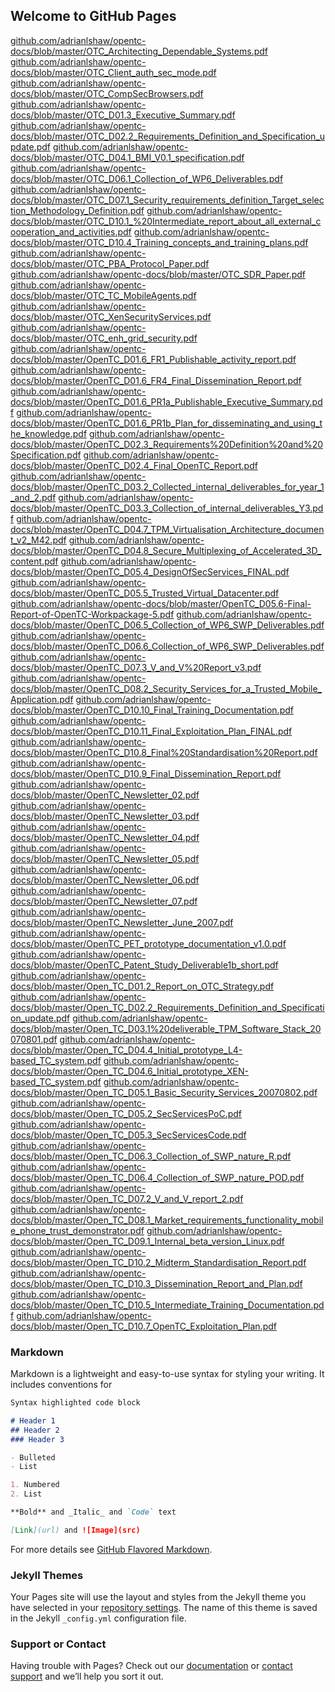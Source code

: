 ## Welcome to GitHub Pages

[github.com/adrianlshaw/opentc-docs/blob/master/OTC_Architecting_Dependable_Systems.pdf]() 
[github.com/adrianlshaw/opentc-docs/blob/master/OTC_Client_auth_sec_mode.pdf]() 
[github.com/adrianlshaw/opentc-docs/blob/master/OTC_CompSecBrowsers.pdf]() 
[github.com/adrianlshaw/opentc-docs/blob/master/OTC_D01.3_Executive_Summary.pdf]() 
[github.com/adrianlshaw/opentc-docs/blob/master/OTC_D02.2_Requirements_Definition_and_Specification_update.pdf]() 
[github.com/adrianlshaw/opentc-docs/blob/master/OTC_D04.1_BMI_V0.1_specification.pdf]() 
[github.com/adrianlshaw/opentc-docs/blob/master/OTC_D06.1_Collection_of_WP6_Deliverables.pdf]() 
[github.com/adrianlshaw/opentc-docs/blob/master/OTC_D07.1_Security_requirements_definition_Target_selection_Methodology_Definition.pdf]() 
[github.com/adrianlshaw/opentc-docs/blob/master/OTC_D10.1_%20Intermediate_report_about_all_external_cooperation_and_activities.pdf]() 
[github.com/adrianlshaw/opentc-docs/blob/master/OTC_D10.4_Training_concepts_and_training_plans.pdf]() 
[github.com/adrianlshaw/opentc-docs/blob/master/OTC_PBA_Protocol_Paper.pdf]() 
[github.com/adrianlshaw/opentc-docs/blob/master/OTC_SDR_Paper.pdf]() 
[github.com/adrianlshaw/opentc-docs/blob/master/OTC_TC_MobileAgents.pdf]() 
[github.com/adrianlshaw/opentc-docs/blob/master/OTC_XenSecurityServices.pdf]() 
[github.com/adrianlshaw/opentc-docs/blob/master/OTC_enh_grid_security.pdf]() 
[github.com/adrianlshaw/opentc-docs/blob/master/OpenTC_D01.6_FR1_Publishable_activity_report.pdf]() 
[github.com/adrianlshaw/opentc-docs/blob/master/OpenTC_D01.6_FR4_Final_Dissemination_Report.pdf]() 
[github.com/adrianlshaw/opentc-docs/blob/master/OpenTC_D01.6_PR1a_Publishable_Executive_Summary.pdf]() 
[github.com/adrianlshaw/opentc-docs/blob/master/OpenTC_D01.6_PR1b_Plan_for_disseminating_and_using_the_knowledge.pdf]() 
[github.com/adrianlshaw/opentc-docs/blob/master/OpenTC_D02.3_Requirements%20Definition%20and%20Specification.pdf]() 
[github.com/adrianlshaw/opentc-docs/blob/master/OpenTC_D02.4_Final_OpenTC_Report.pdf]() 
[github.com/adrianlshaw/opentc-docs/blob/master/OpenTC_D03.2_Collected_internal_deliverables_for_year_1_and_2.pdf]() 
[github.com/adrianlshaw/opentc-docs/blob/master/OpenTC_D03.3_Collection_of_internal_deliverables_Y3.pdf]() 
[github.com/adrianlshaw/opentc-docs/blob/master/OpenTC_D04.7_TPM_Virtualisation_Architecture_document_v2_M42.pdf]() 
[github.com/adrianlshaw/opentc-docs/blob/master/OpenTC_D04.8_Secure_Multiplexing_of_Accelerated_3D_content.pdf]() 
[github.com/adrianlshaw/opentc-docs/blob/master/OpenTC_D05.4_DesignOfSecServices_FINAL.pdf]() 
[github.com/adrianlshaw/opentc-docs/blob/master/OpenTC_D05.5_Trusted_Virtual_Datacenter.pdf]() 
[github.com/adrianlshaw/opentc-docs/blob/master/OpenTC_D05.6-Final-Report-of-OpenTC-Workpackage-5.pdf]() 
[github.com/adrianlshaw/opentc-docs/blob/master/OpenTC_D06.5_Collection_of_WP6_SWP_Deliverables.pdf]() 
[github.com/adrianlshaw/opentc-docs/blob/master/OpenTC_D06.6_Collection_of_WP6_SWP_Deliverables.pdf]() 
[github.com/adrianlshaw/opentc-docs/blob/master/OpenTC_D07.3_V_and_V%20Report_v3.pdf]() 
[github.com/adrianlshaw/opentc-docs/blob/master/OpenTC_D08.2_Security_Services_for_a_Trusted_Mobile_Application.pdf]() 
[github.com/adrianlshaw/opentc-docs/blob/master/OpenTC_D10.10_Final_Training_Documentation.pdf]() 
[github.com/adrianlshaw/opentc-docs/blob/master/OpenTC_D10.11_Final_Exploitation_Plan_FINAL.pdf]() 
[github.com/adrianlshaw/opentc-docs/blob/master/OpenTC_D10.8_Final%20Standardisation%20Report.pdf]() 
[github.com/adrianlshaw/opentc-docs/blob/master/OpenTC_D10.9_Final_Dissemination_Report.pdf]() 
[github.com/adrianlshaw/opentc-docs/blob/master/OpenTC_Newsletter_02.pdf]() 
[github.com/adrianlshaw/opentc-docs/blob/master/OpenTC_Newsletter_03.pdf]() 
[github.com/adrianlshaw/opentc-docs/blob/master/OpenTC_Newsletter_04.pdf]() 
[github.com/adrianlshaw/opentc-docs/blob/master/OpenTC_Newsletter_05.pdf]() 
[github.com/adrianlshaw/opentc-docs/blob/master/OpenTC_Newsletter_06.pdf]() 
[github.com/adrianlshaw/opentc-docs/blob/master/OpenTC_Newsletter_07.pdf]() 
[github.com/adrianlshaw/opentc-docs/blob/master/OpenTC_Newsletter_June_2007.pdf]() 
[github.com/adrianlshaw/opentc-docs/blob/master/OpenTC_PET_prototype_documentation_v1.0.pdf]() 
[github.com/adrianlshaw/opentc-docs/blob/master/OpenTC_Patent_Study_Deliverable1b_short.pdf]() 
[github.com/adrianlshaw/opentc-docs/blob/master/Open_TC_D01.2_Report_on_OTC_Strategy.pdf]() 
[github.com/adrianlshaw/opentc-docs/blob/master/Open_TC_D02.2_Requirements_Definition_and_Specification_update.pdf]() 
[github.com/adrianlshaw/opentc-docs/blob/master/Open_TC_D03.1%20deliverable_TPM_Software_Stack_20070801.pdf]() 
[github.com/adrianlshaw/opentc-docs/blob/master/Open_TC_D04.4_Initial_prototype_L4-based_TC_system.pdf]() 
[github.com/adrianlshaw/opentc-docs/blob/master/Open_TC_D04.6_Initial_prototype_XEN-based_TC_system.pdf]() 
[github.com/adrianlshaw/opentc-docs/blob/master/Open_TC_D05.1_Basic_Security_Services_20070802.pdf]() 
[github.com/adrianlshaw/opentc-docs/blob/master/Open_TC_D05.2_SecServicesPoC.pdf]() 
[github.com/adrianlshaw/opentc-docs/blob/master/Open_TC_D05.3_SecServicesCode.pdf]() 
[github.com/adrianlshaw/opentc-docs/blob/master/Open_TC_D06.3_Collection_of_SWP_nature_R.pdf]() 
[github.com/adrianlshaw/opentc-docs/blob/master/Open_TC_D06.4_Collection_of_SWP_nature_POD.pdf]() 
[github.com/adrianlshaw/opentc-docs/blob/master/Open_TC_D07.2_V_and_V_report_2.pdf]() 
[github.com/adrianlshaw/opentc-docs/blob/master/Open_TC_D08.1_Market_requirements_functionality_mobile_phone_trust_demonstrator.pdf]() 
[github.com/adrianlshaw/opentc-docs/blob/master/Open_TC_D09.1_Internal_beta_version_Linux.pdf]() 
[github.com/adrianlshaw/opentc-docs/blob/master/Open_TC_D10.2_Midterm_Standardisation_Report.pdf]() 
[github.com/adrianlshaw/opentc-docs/blob/master/Open_TC_D10.3_Dissemination_Report_and_Plan.pdf]() 
[github.com/adrianlshaw/opentc-docs/blob/master/Open_TC_D10.5_Intermediate_Training_Documentation.pdf]() 
[github.com/adrianlshaw/opentc-docs/blob/master/Open_TC_D10.7_OpenTC_Exploitation_Plan.pdf]() 



### Markdown

Markdown is a lightweight and easy-to-use syntax for styling your writing. It includes conventions for

```markdown
Syntax highlighted code block

# Header 1
## Header 2
### Header 3

- Bulleted
- List

1. Numbered
2. List

**Bold** and _Italic_ and `Code` text

[Link](url) and ![Image](src)
```

For more details see [GitHub Flavored Markdown](https://guides.github.com/features/mastering-markdown/).

### Jekyll Themes

Your Pages site will use the layout and styles from the Jekyll theme you have selected in your [repository settings](https://github.com/adrianlshaw/opentc-docs/settings). The name of this theme is saved in the Jekyll `_config.yml` configuration file.

### Support or Contact

Having trouble with Pages? Check out our [documentation](https://help.github.com/categories/github-pages-basics/) or [contact support](https://github.com/contact) and we’ll help you sort it out.

